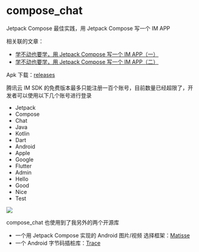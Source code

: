# compose_chat

Jetpack Compose 最佳实践，用 Jetpack Compose 写一个 IM APP

相关联的文章：

- [学不动也要学，用 Jetpack Compose 写一个 IM APP（一）](https://juejin.cn/post/6991429231821684773)
- [学不动也要学，用 Jetpack Compose 写一个 IM APP（二）](https://juejin.cn/post/7028397244894330917)

Apk 下载：[releases](https://github.com/leavesCZY/compose_chat/releases)

腾讯云 IM SDK 的免费版本最多只能注册一百个账号，目前数量已经超限了，开发者可以使用以下几个账号进行登录

- Jetpack
- Compose
- Chat
- Java
- Kotlin
- Dart
- Android
- Apple
- Google
- Flutter
- Admin
- Hello
- Good
- Nice
- Test

![](https://github.com/leavesCZY/compose_chat/assets/30774063/fbb36fb3-52b8-4719-b783-ec7f0c5b2d92)

compose_chat 也使用到了我另外的两个开源库

- 一个用 Jetpack Compose 实现的 Android 图片/视频 选择框架：[Matisse](https://github.com/leavesCZY/Matisse)
- 一个 Android 字节码插桩库：[Trace](https://github.com/leavesCZY/Trace)